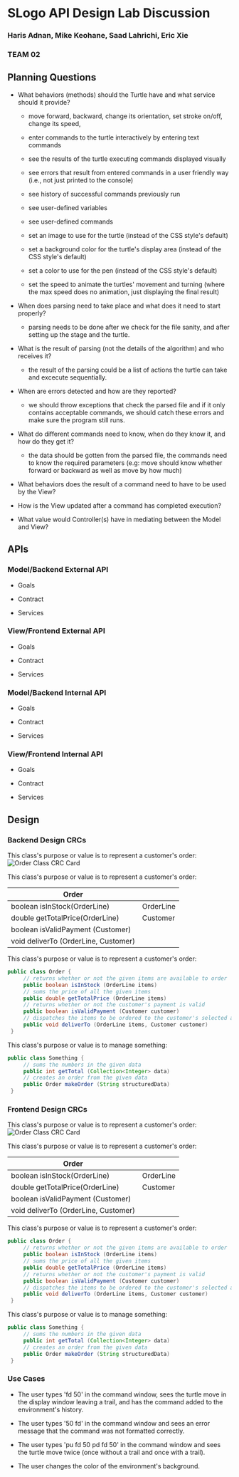 # SLogo API Design Lab Discussion
### Haris Adnan, Mike Keohane, Saad Lahrichi, Eric Xie
### TEAM 02


## Planning Questions

* What behaviors (methods) should the Turtle have and what service should it provide?
    - move forward, backward, change its orientation, set stroke on/off, change its speed,
    - enter commands to the turtle interactively by entering text commands
    - see the results of the turtle executing commands displayed visually

    - see errors that result from entered commands in a user friendly way (i.e., not just printed to the console)
    - see history of successful commands previously run
    - see user-defined variables
    - see user-defined commands
    - set an image to use for the turtle (instead of the CSS style's default)
    - set a background color for the turtle's display area (instead of the CSS style's default)
    - set a color to use for the pen (instead of the CSS style's default)
    - set the speed to animate the turtles' movement and turning (where the max speed does no animation, just displaying the final result)

* When does parsing need to take place and what does it need to start properly?
    - parsing needs to be done after we check for the file sanity, and after setting up the stage and the turtle.

* What is the result of parsing (not the details of the algorithm) and who receives it?
    - the result of the parsing could be a list of actions the turtle can take and excecute sequentially.

* When are errors detected and how are they reported?
    - we should throw exceptions that check the parsed file and if it only contains acceptable commands, we should catch these errors and make sure the program still runs.
* What do different commands need to know, when do they know it, and how do they get it?
    - the data should be gotten from the parsed file, the commands need to know the required parameters (e.g: move should know whether forward or backward as well as move by how much)
* What behaviors does the result of a command need to have to be used by the View?

* How is the View updated after a command has completed execution?

* What value would Controller(s) have in mediating between the Model and View?


## APIs

### Model/Backend External API

* Goals

* Contract

* Services


### View/Frontend External API

* Goals

* Contract

* Services



### Model/Backend Internal API

* Goals

* Contract

* Services


### View/Frontend Internal API

* Goals

* Contract

* Services



## Design

### Backend Design CRCs

This class's purpose or value is to represent a customer's order:
![Order Class CRC Card](order_crc_card.png "Order Class")

This class's purpose or value is to represent a customer's order:

|Order| |
|---|---|
|boolean isInStock(OrderLine)         |OrderLine|
|double getTotalPrice(OrderLine)      |Customer|
|boolean isValidPayment (Customer)    | |
|void deliverTo (OrderLine, Customer) | |

This class's purpose or value is to represent a customer's order:
```java
public class Order {
     // returns whether or not the given items are available to order
     public boolean isInStock (OrderLine items)
     // sums the price of all the given items
     public double getTotalPrice (OrderLine items)
     // returns whether or not the customer's payment is valid
     public boolean isValidPayment (Customer customer)
     // dispatches the items to be ordered to the customer's selected address
     public void deliverTo (OrderLine items, Customer customer)
 }
 ```

This class's purpose or value is to manage something:
```java
public class Something {
     // sums the numbers in the given data
     public int getTotal (Collection<Integer> data)
	 // creates an order from the given data
     public Order makeOrder (String structuredData)
 }
```


### Frontend Design CRCs


This class's purpose or value is to represent a customer's order:
![Order Class CRC Card](order_crc_card.png "Order Class")

This class's purpose or value is to represent a customer's order:

|Order| |
|---|---|
|boolean isInStock(OrderLine)         |OrderLine|
|double getTotalPrice(OrderLine)      |Customer|
|boolean isValidPayment (Customer)    | |
|void deliverTo (OrderLine, Customer) | |

This class's purpose or value is to represent a customer's order:
```java
public class Order {
     // returns whether or not the given items are available to order
     public boolean isInStock (OrderLine items)
     // sums the price of all the given items
     public double getTotalPrice (OrderLine items)
     // returns whether or not the customer's payment is valid
     public boolean isValidPayment (Customer customer)
     // dispatches the items to be ordered to the customer's selected address
     public void deliverTo (OrderLine items, Customer customer)
 }
 ```

This class's purpose or value is to manage something:
```java
public class Something {
     // sums the numbers in the given data
     public int getTotal (Collection<Integer> data)
	 // creates an order from the given data
     public Order makeOrder (String structuredData)
 }
```



### Use Cases

* The user types 'fd 50' in the command window, sees the turtle move in the display window leaving a trail, and has the command added to the environment's history.

* The user types '50 fd' in the command window and sees an error message that the command was not formatted correctly.

* The user types 'pu fd 50 pd fd 50' in the command window and sees the turtle move twice (once without a trail and once with a trail).

* The user changes the color of the environment's background.
